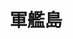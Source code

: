 ---
layout: '../../../layouts/MarkdownPostLayout.astro'
fileName: 'hashima_island'
category: 'all heritage'
title: '軍艦島'
name: 'hashima island'
lat: 32.627686066756986
lng: 129.73850519691442
icon: './img/map-icon/モン・サン＝ミシェルアイコン.svg'
dish: ''
reservationHours: 'reception hours：8:10～8:50 , 13:00～13:40'
reservationUrl: 'https://www.gunkanjima-cruise.jp/'
fee: 'high school students and upper:￥3600 , elementary school students and under:￥1800'
transport:
    "ferry(by appointment only)<br><br>gunkanjima cruise office <img src='./img/map-icon/歩くアイコン.svg'>?<span>元船浅橋</span>(port) <img src='./img/map-icon/フェリーのアイコン3.svg'>?<span>高島</span>(tour) <img src='./img/map-icon/フェリーのアイコン3.svg'>?hashima island<br>:1hour(travel time)"
duration: "3hours(hashima island's tour: 50min)"
address: '〒850-0035 長崎県長崎市元船町１１-２２ (gunkanjima cruise office)'
tel: '095-827-2470'
link: 'http://www.gunkanjima-cruise.jp'
discribe:
    'ユネスコ世界遺産に登録されている、産業遺跡と防波堤がある廃墟の島。風が強く波が高いと上陸できないので天気予報のチェックと事務所への上陸予定の確認を忘れずに'
pubDate: '2022-05-10'
---